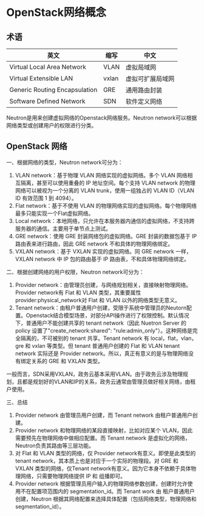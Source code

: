 # OpenStack网络概念

## 术语

| 英文    |缩写  |中文     |
| --- | --- | --- |
|Virtual Local Area Network|VLAN|虚拟局域网|
|Virtual Extensible LAN|vxlan|虚拟可扩展局域网|
|Generic Routing Encapsulation|GRE|通用路由封装|
|Software Defined Network|SDN|软件定义网络|

Neutron是用来创建虚拟网络的Openstack网络服务。Neutron network可以根据网络类型或创建用户的权限进行分类。

## OpenStack 网络
一、根据网络的类型，Neutron network可分为：

 1. VLAN network：基于物理 VLAN 网络实现的虚拟网络。多个 VLAN 网络相互隔离，甚至可以使用重叠的 IP 地址空间。每个支持 VLAN network 的物理网络可以被视为一个分离的 VLAN trunk，使用一组独占的 VLAN ID（VLAN ID 有效范围 1 到 4094）。
 2. Flat network：基于不使用 VLAN 的物理网络实现的虚拟网络。每个物理网络最多只能实现一个Flat虚拟网络。
 3. Local network：本地网络，只允许在本服务器内通信的虚拟网络，不支持跨服务器的通信。主要用于单节点上测试。
 4. GRE network：使用 GRE 封装网络包的虚拟网络。GRE 封装的数据包基于 IP 路由表来进行路由，因此 GRE network 不和具体的物理网络绑定。
 5. VXLAN network：基于 VXLAN 实现的虚拟网络。同 GRE network 一样， VXLAN network 中 IP 包的路由基于 IP 路由表，不和具体物理网络绑定。

二、根据创建网络的用户权限，Neutron network可分为：

 1. Provider network：由管理员创建，与网络规划相关，直接映射物理网络。Provider network有 Flat 和 VLAN 类型，其重要属性 provider:physical_network对 Flat 和 VLAN 以外的网络类型无意义。
 2. Tenant network：由租户普通用户创建，受限于系统中管理员的Neutorn配置。Openstack结合模型场景，对部分API操作进行了权限控制。默认情况下，普通用户不能创建共享的 tenant network（因此 Nuetron Server 的policy 设置了"create_network:shared": "rule:admin_only"）。这种网络是完全隔离的，不可被别的 tenant 共享。Tenant network 有 local，flat，vlan，gre 和 vxlan 等类型。但 tenant 普通用户创建的 Flat 和 VLAN tenant network 实际还是 Provider network。所以，真正有意义的是与物理网络没有绑定关系的 GRE 和 VXLAN 类型。

一般而言，SDN采用VXLAN，政务云基本采用VLAN。由于政务云涉及物理规划，且都是规划好的VLAN和IP的关系，政务云通常由管理员做好相关网络，由租户使用。

三、总结

 1. Provider network 由管理员用户创建，而 Tenant network 由租户普通用户创建。
 2. Provider network 和物理网络的某段直接映射，比如对应某个 VLAN，因此需要预先在物理网络中做相应配置。而 Tenant network 是虚拟化的网络，Neutron负责其路由等三层功能。
 3. 对 Flat 和 VLAN 类型的网络，仅 Provider network有意义。即使是此类型的 tenant network，其本质上也是对应于一个实际的物理段。对 GRE 和 VXLAN 类型的网络，仅Tenant network有意义。因为它本身不依赖于具体物理网络，只需要物理网络提供 IP 和 组播即可。
 4. Provider network 根据管理员用户输入的物理网络参数创建，创建时允许使用不在配置项范围内的 segmentation_id。而 Tenant work 由 租户普通用户创建，Neutron 根据其网络配置来选择具体配置（包括网络类型，物理网络和 segmentation_id）。
